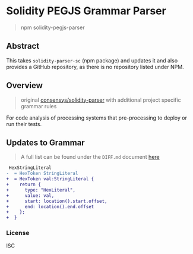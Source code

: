 # Solidity PEGJS Grammar Parser 

> npm solidity-pegjs-parser

## Abstract

This takes `solidity-parser-sc` (npm package) and updates it and also provides a GitHub repository, as there is no repository listed under NPM.


## Overview


> original [consensys/solidity-parser](https://github.com/ConsenSys/solidity-parser) with additional project specific grammar rules

For code analysis of processing systems that pre-processing to deploy or run their tests.

## Updates to Grammar 

> A full list can be found under the `DIFF.md` document [here](/DIFF.md)
```diff
 HexStringLiteral
-  = HexToken StringLiteral
+  = HexToken val:StringLiteral {
+    return {
+      type: "HexLiteral",
+      value: val,
+      start: location().start.offset,
+      end: location().end.offset
+    };
+  }
```

### License

ISC
